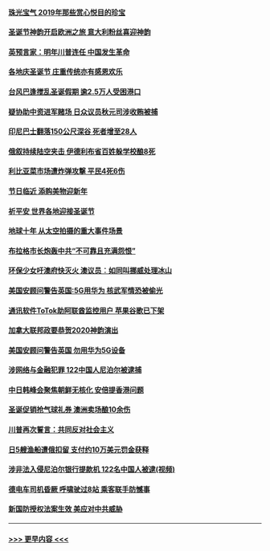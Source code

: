 #### [珠光宝气 2019年那些赏心悦目的珍宝](../pages/prog202/a102737509.md?t=12260644) 
#### [圣诞节神韵开启欧洲之旅 意大利粉丝喜迎神韵](../pages/prog202/a102737500.md?t=12260644) 
#### [英预言家：明年川普连任 中国发生革命](../pages/prog202/a102737473.md?t=12260644) 
#### [各地庆圣诞节 庄重传统亦有感恩欢乐](../pages/prog202/a102737408.md?t=12260644) 
#### [台风巴逢搅乱圣诞假期 逾2.5万人受困港口](../pages/prog202/a102737251.md?t=12260644) 
#### [疑协助中资进军赌场 日众议员秋元司涉收贿被捕](../pages/prog202/a102737233.md?t=12260644) 
#### [印尼巴士翻落150公尺深谷 死者增至28人](../pages/prog202/a102737223.md?t=12260644) 
#### [俄叙持续陆空夹击 伊德利布省百姓躲学校酿8死](../pages/prog202/a102737191.md?t=12260644) 
#### [利比亚菜市场遭炸弹攻撃 平民4死6伤](../pages/prog202/a102737143.md?t=12260644) 
#### [节日临近 添购美物迎新年](../pages/prog202/a102737092.md?t=12260644) 
#### [祈平安 世界各地迎接圣诞节](../pages/prog202/a102736843.md?t=12260644) 
#### [地球十年 从太空拍摄的重大事件场景](../pages/prog202/a102736974.md?t=12260644) 
#### [布拉格市长炮轰中共“不可靠且充满怨恨”](../pages/prog202/a102736994.md?t=12260644) 
#### [环保少女吁澳府快灭火 澳议员︰如同叫挪威处理冰山](../pages/prog202/a102736966.md?t=12260644) 
#### [美国安顾问警告英国:5G用华为 核武军情恐被偷光](../pages/prog202/a102736892.md?t=12260644) 
#### [通讯软件ToTok助阿联酋监控用户 苹果谷歌已下架](../pages/prog202/a102736827.md?t=12260644) 
#### [加拿大联邦政要恭贺2020神韵演出](../pages/prog202/a102736896.md?t=12260644) 
#### [美国安顾问警告英国 勿用华为5G设备](../pages/prog202/a102736841.md?t=12260644) 
#### [涉网络与金融犯罪 122中国人尼泊尔被逮捕](../pages/prog202/a102736814.md?t=12260644) 
#### [中日韩峰会聚焦朝鲜无核化 安倍提香港问题](../pages/prog202/a102736807.md?t=12260644) 
#### [圣诞促销抢气球礼券 澳洲卖场酿10余伤](../pages/prog202/a102736654.md?t=12260644) 
#### [川普再次誓言：共同反对社会主义](../pages/prog202/a102736539.md?t=12260644) 
#### [日5艘渔船遭俄扣留 支付约10万美元罚金获释](../pages/prog202/a102736545.md?t=12260644) 
#### [涉非法入侵尼泊尔银行提款机 122名中国人被逮(视频)](../pages/prog202/a102736461.md?t=12260644) 
#### [德电车司机昏厥 呼啸驶过8站 乘客联手防憾事](../pages/prog202/a102736361.md?t=12260644) 
#### [新国防授权法案生效 美应对中共威胁](../pages/prog202/a102736154.md?t=12260644) 

----
#### [ >>> 更早内容 <<< ](../indexes/prog202-earlier.md)

